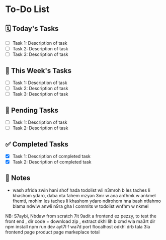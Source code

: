# To-Do List

## 🗓️ Today's Tasks
- [ ] Task 1: Description of task
- [ ] Task 2: Description of task
- [ ] Task 3: Description of task

## 📅 This Week's Tasks
- [ ] Task 1: Description of task
- [ ] Task 2: Description of task
- [ ] Task 3: Description of task

## 📌 Pending Tasks
- [ ] Task 1: Description of task
- [ ] Task 2: Description of task

## ✅ Completed Tasks
- [x] Task 1: Description of completed task
- [x] Task 2: Description of completed task

## 📝 Notes
- wash afrida zwin hani shof hada todolist wli n3mroh b les taches li khashom ydaro, daba nta fahem mzyan 3mr w ana anfhmk w ankmel fhemti, mohim les taches li khashom ydaro ndirohom hna bash ntfahmo blama ndwiw anwli n9ra gha l commits w todolist wnfhm w nkmel


 NB: S7aybi, Nbdaw from scratch 7it 9adit a frontend ez pezzy,
 to test the front end , dir code = download zip , extract dkhl lih b cmd wla ma3rt 
 dir npm install
 npm run dev
 ayt7l f wa7d port  flocalhost odkhl drb tala 3la frontend page product page markeplace total
